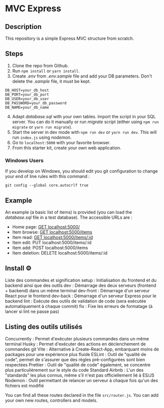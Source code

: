 # MVC Express

## Description

This repository is a simple Express MVC structure from scratch.

## Steps

1. Clone the repo from Github.
2. Run `npm install` or `yarn install`.
3. Create _.env_ from _.env.sample_ file and add your DB parameters. Don't delete the _.sample_ file, it must be kept.

```
DB_HOST=your_db_host
DB_PORT=your_db_port
DB_USER=your_db_user
DB_PASSWORD=your_db_password
DB_NAME=your_db_name
```

4. Adapt _database.sql_ with your own tables. Import the script in your SQL server. You can do it manually or run _migrate_ script (either using `npm run migrate` or `yarn run migrate`).
5. Start the server in dev mode with `npm run dev` or `yarn run dev`. This will run `index.js` using _nodemon_.
6. Go to `localhost:5000` with your favorite browser.
7. From this starter kit, create your own web application.

### Windows Users

If you develop on Windows, you should edit you git configuration to change your end of line rules with this command :

`git config --global core.autocrlf true`

## Example

An example (a basic list of items) is provided (you can load the _database.sql_ file in a test database). The accessible URLs are :

- Home page: [GET localhost:5000/](localhost:5000/)
- Item browse: [GET localhost:5000/items](localhost:5000/items)
- Item read: [GET localhost:5000/items/:id](localhost:5000/items/2)
- Item edit: PUT localhost:5000/items/:id
- Item add: POST localhost:5000/items
- Item deletion: DELETE localhost:5000/items/:id

## Install ⚙️

Liste des commandes et signification
setup : Initialisation du frontend et du backend ainsi que des outils
dev : Démarrage des deux serveurs (frontend + backend) dans un même terminal
dev-front : Démarrage d'un serveur React pour le frontend
dev-back : Démarrage d'un serveur Express pour le backend
lint : Exécute des outils de validation de code (sera exécutée automatiquement à chaque commit)
fix : Fixe les erreurs de formatage (à lancer si lint ne passe pas)

## Listing des outils utilisés

Concurrently : Permet d'exécuter plusieurs commandes dans un même terminal
Husky : Permet d'exécuter des actions en déclenchement de commandes git
Vite : Alternative à Create-React-App, embarquant moins de packages pour une expérience plus fluide
ESLint : Outil de "qualité de code", permet de s'assurer que des règles pré-configurées sont bien respectées
Prettier : Outil de "qualité de code" également, se concentre plus particulièrement sur le style du code
Standard Airbnb : L'un des "standards" les plus connus, même s'il n'est pas officiellement lié à ES/JS
Nodemon : Outil permettant de relancer un serveur à chaque fois qu'un des fichiers est modifié

You can find all these routes declared in the file `src/router.js`. You can add your own new routes, controllers and models.
